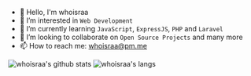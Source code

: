 - 👋 Hello, I'm whoisraa
- 🔭 I’m interested in `Web Development`
- 🌱 I’m currently learning `JavaScript`, `ExpressJS`, `PHP` and `Laravel`
- 🤝 I’m looking to collaborate on `Open Source Projects` and many more
- 📫 How to reach me: whoisraa@pm.me

![whoisraa's github stats](https://github-readme-stats.vercel.app/api?username=whoisraa&show_icons=true&theme=tokyonight)
![whoisraa's langs](https://github-readme-stats.vercel.app/api/top-langs/?username=whoisraa&theme=tokyonight&layout=compact)

<!--
**whoisraa/whoisraa** is a ✨ _special_ ✨ repository because its `README.md` (this file) appears on your GitHub profile.

Here are some ideas to get you started:
-->
